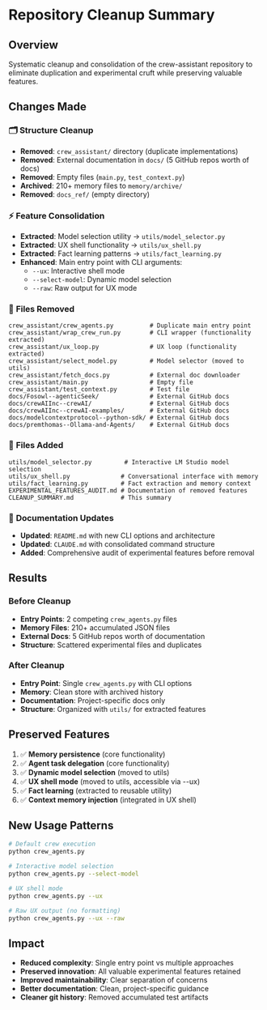# Repository Cleanup Summary

## Overview
Systematic cleanup and consolidation of the crew-assistant repository to eliminate duplication and experimental cruft while preserving valuable features.

## Changes Made

### 🗂️ **Structure Cleanup**
- **Removed**: `crew_assistant/` directory (duplicate implementations)
- **Removed**: External documentation in `docs/` (5 GitHub repos worth of docs)
- **Removed**: Empty files (`main.py`, `test_context.py`)
- **Archived**: 210+ memory files to `memory/archive/`
- **Removed**: `docs_ref/` (empty directory)

### ⚡ **Feature Consolidation**
- **Extracted**: Model selection utility → `utils/model_selector.py`
- **Extracted**: UX shell functionality → `utils/ux_shell.py`  
- **Extracted**: Fact learning patterns → `utils/fact_learning.py`
- **Enhanced**: Main entry point with CLI arguments:
  - `--ux`: Interactive shell mode
  - `--select-model`: Dynamic model selection
  - `--raw`: Raw output for UX mode

### 📁 **Files Removed**
```
crew_assistant/crew_agents.py          # Duplicate main entry point
crew_assistant/wrap_crew_run.py        # CLI wrapper (functionality extracted)
crew_assistant/ux_loop.py              # UX loop (functionality extracted)
crew_assistant/select_model.py         # Model selector (moved to utils)
crew_assistant/fetch_docs.py           # External doc downloader
crew_assistant/main.py                 # Empty file
crew_assistant/test_context.py         # Test file
docs/Fosowl--agenticSeek/              # External GitHub docs
docs/crewAIInc--crewAI/                # External GitHub docs
docs/crewAIInc--crewAI-examples/       # External GitHub docs
docs/modelcontextprotocol--python-sdk/ # External GitHub docs
docs/premthomas--Ollama-and-Agents/    # External GitHub docs
```

### 📁 **Files Added**
```
utils/model_selector.py         # Interactive LM Studio model selection
utils/ux_shell.py              # Conversational interface with memory
utils/fact_learning.py         # Fact extraction and memory context
EXPERIMENTAL_FEATURES_AUDIT.md # Documentation of removed features
CLEANUP_SUMMARY.md             # This summary
```

### 📝 **Documentation Updates**
- **Updated**: `README.md` with new CLI options and architecture
- **Updated**: `CLAUDE.md` with consolidated command structure
- **Added**: Comprehensive audit of experimental features before removal

## Results

### Before Cleanup
- **Entry Points**: 2 competing `crew_agents.py` files
- **Memory Files**: 210+ accumulated JSON files  
- **External Docs**: 5 GitHub repos worth of documentation
- **Structure**: Scattered experimental files and duplicates

### After Cleanup
- **Entry Point**: Single `crew_agents.py` with CLI options
- **Memory**: Clean store with archived history
- **Documentation**: Project-specific docs only
- **Structure**: Organized with `utils/` for extracted features

## Preserved Features
1. ✅ **Memory persistence** (core functionality)
2. ✅ **Agent task delegation** (core functionality)  
3. ✅ **Dynamic model selection** (moved to utils)
4. ✅ **UX shell mode** (moved to utils, accessible via --ux)
5. ✅ **Fact learning** (extracted to reusable utility)
6. ✅ **Context memory injection** (integrated in UX shell)

## New Usage Patterns
```bash
# Default crew execution
python crew_agents.py

# Interactive model selection
python crew_agents.py --select-model

# UX shell mode
python crew_agents.py --ux

# Raw UX output (no formatting)
python crew_agents.py --ux --raw
```

## Impact
- **Reduced complexity**: Single entry point vs multiple approaches
- **Preserved innovation**: All valuable experimental features retained
- **Improved maintainability**: Clear separation of concerns  
- **Better documentation**: Clean, project-specific guidance
- **Cleaner git history**: Removed accumulated test artifacts